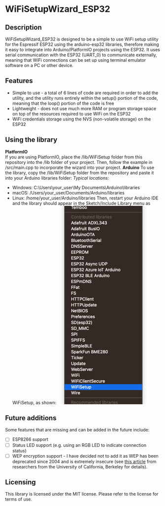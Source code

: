 # WiFiSetupWizard_ESP32

## Description

WiFiSetupWizard_ESP32 is designed to be a simple to use WiFi setup utility for the Espressif ESP32 using the arduino-esp32 libraries, therefore making it easy to integrate into Arduino/PlatformIO projects using the ESP32. It uses serial communication with the ESP32 (UART_0) to communicate externally, meaning that WiFi connections can be set up using terminal emulator software on a PC or other device.
## Features
 - Simple to use - a total of 6 lines of code are required in order to add the utility, and the utility runs entirely within the setup() portion of the code, meaning that the loop() portion of the code is free
 - Lightweight - does not use much more RAM or program storage space on top of the resources required to use WiFi on the ESP32
 - WiFi credentials storage using the NVS (non-volatile storage) on the ESP32

## Using the library
**PlatformIO**  
If you are using PlatformIO, place the /lib/WiFiSetup folder from this repository into the /lib folder of your project. Then, follow the example in /src/main.cpp to incorporate the wizard into your project.
**Arduino**
To use the library, copy the /lib/WiFiSetup folder from the repository and paste it into your Arduino libraries folder:
*Typical locations:*
- Windows: C:\Users\your_user\My Documents\Arduino\libraries
- macOS: /Users/your_user/Documents/Arduino/libraries
- Linux: /home/your_user/Arduino/libraries
Then, restart your Arduino IDE and the library should appear in the Sketch/Include Library menu as WiFiSetup, as shown:
![Arduino library location in Sketch menu](https://github.com/fbm3334/WiFiSetupWizard_ESP32/blob/master/img/ArduinoLib_nonretina.png)

## Future additions
Some features that are missing and can be added in the future include:
 - [ ] ESP8266 support
 - [ ] Status LED support (e.g. using an RGB LED to indicate connection status)
 - [ ] WEP encryption support - I have decided not to add it as WEP has been deprecated since 2004 and is extremely insecure (see [this article](http://www.isaac.cs.berkeley.edu/isaac/wep-faq.html) from researchers from the University of California, Berkeley for details).
## Licensing
This library is licensed under the MIT license. Please refer to the license for terms of use.
<!--stackedit_data:
eyJoaXN0b3J5IjpbLTEwMTk1Mzg2MDgsNjg4NTk4ODY0LC0xMD
Y4ODEwMzIzLC04MDI5OTYwMzcsODc2MTUyNTM4LC0xNDAzMTc0
NjU4LC0xMzM3NDk1NDMxLDE1NTg1MDI4MjUsMTU4ODc0ODAzMC
wyMDQ1MTY2MjYxLDE5Njg2NDEzNDMsLTc3MTM5Njg2NF19
-->